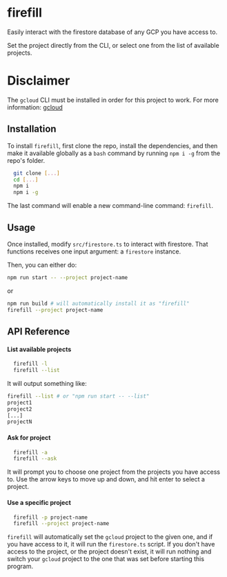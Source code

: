 
# firefill

Easily interact with the firestore database of any GCP you have access to.

Set the project directly from the CLI, or select one from the list of available projects.

# Disclaimer

The `gcloud` CLI must be installed in order for this project to work. For more information: [gcloud](https://cloud.google.com/sdk/gcloud)
## Installation 

To install `firefill`, first clone the repo, install the dependencies, and then make it available globally as a `bash` command by running `npm i -g` from the repo's folder.

```bash 
  git clone [...]
  cd [...]
  npm i
  npm i -g
```

The last command will enable a new command-line command: `firefill`.
## Usage

Once installed, modify `src/firestore.ts` to interact with firestore. That functions receives one input argument: a `firestore` instance.

Then, you can either do:
```bash
npm run start -- --project project-name
```
or
```bash
npm run build # will automatically install it as "firefill"
firefill --project project-name
```
## API Reference

#### List available projects

```bash
  firefill -l
  firefill --list
```

It will output something like:

```bash
firefill --list # or "npm run start -- --list"
project1
project2
[...]
projectN
```
#### Ask for project

```bash
  firefill -a
  firefill --ask
```

It will prompt you to choose one project from the projects you have access to.
Use the arrow keys to move up and down, and hit enter to select a project.

#### Use a specific project

```bash
  firefill -p project-name
  firefill --project project-name
```

`firefill` will automatically set the `gcloud` project to the given one, and if you have access to it, it will run the `firestore.ts` script.
If you don't have access to the project, or the project doesn't exist, it will run nothing and switch your `gcloud` project to the one that was set before starting this program.
